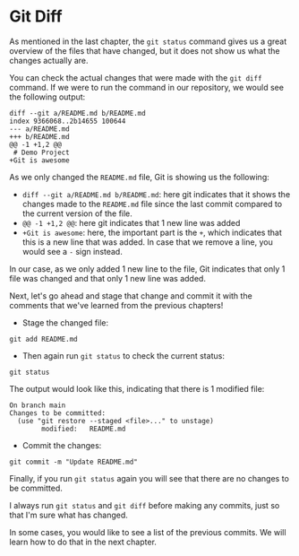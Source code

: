 # Git Diff

As mentioned in the last chapter, the `git status` command gives us a great overview of the files that have changed, but it does not show us what the changes actually are.

You can check the actual changes that were made with the `git diff` command. If we were to run the command in our repository, we would see the following output:

```
diff --git a/README.md b/README.md
index 9366068..2b14655 100644
--- a/README.md
+++ b/README.md
@@ -1 +1,2 @@
 # Demo Project
+Git is awesome
```

As we only changed the `README.md` file, Git is showing us the following:

* `diff --git a/README.md b/README.md`: here git indicates that it shows the changes made to the `README.md` file since the last commit compared to the current version of the file.
* `@@ -1 +1,2 @@`: here git indicates that 1 new line was added
* `+Git is awesome`: here, the important part is the `+`, which indicates that this is a new line that was added. In case that we remove a line, you would see a `-` sign instead.

In our case, as we only added 1 new line to the file, Git indicates that only 1 file was changed and that only 1 new line was added.

Next, let's go ahead and stage that change and commit it with the comments that we've learned from the previous chapters!

* Stage the changed file:

```
git add README.md
```

* Then again run `git status` to check the current status:

```
git status
```

The output would look like this, indicating that there is 1 modified file:

```
On branch main
Changes to be committed:
  (use "git restore --staged <file>..." to unstage)
        modified:   README.md
```

* Commit the changes:

```
git commit -m "Update README.md"
```

Finally, if you run `git status` again you will see that there are no changes to be committed.

I always run `git status` and `git diff` before making any commits, just so that I'm sure what has changed.

In some cases, you would like to see a list of the previous commits. We will learn how to do that in the next chapter.
